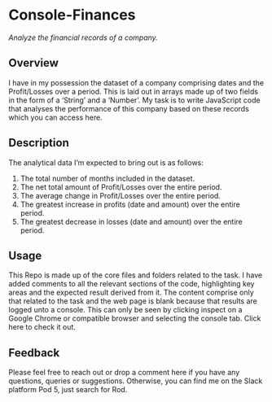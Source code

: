 # Console-Finances
_Analyze the financial records of a company._

## Overview
I have in my possession the dataset of a company comprising dates and the Profit/Losses over a period. This is laid out in arrays made up of two fields in the form of a ‘String’ and a ‘Number’. My task is to write JavaScript code that analyses the performance of this company based on these records which you can access here.

## Description
The analytical data I’m expected to bring out is as follows:
  1.	The total number of months included in the dataset.
  2.	The net total amount of Profit/Losses over the entire period.
  3.	The average change in Profit/Losses over the entire period.
  4.	The greatest increase in profits (date and amount) over the entire period.
  5.	The greatest decrease in losses (date and amount) over the entire period. 

## Usage
This Repo is made up of the core files and folders related to the task. I have added comments to all the relevant sections of the code, highlighting key areas and the expected result derived from it. The content comprise only that related to the task and the web page is blank because that results are logged unto a console. This can only be seen by clicking inspect on a Google Chrome or compatible browser and selecting the console tab. Click here to check it out.

## Feedback
Please feel free to reach out or drop a comment here if you have any questions, queries or suggestions. Otherwise, you can find me on the Slack platform Pod 5, just search for Rod.

